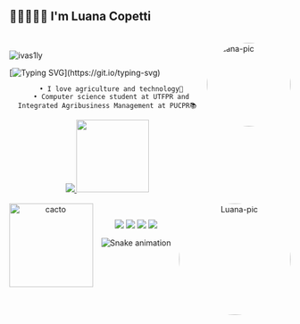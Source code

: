 ## 👩🏻‍💻👩‍🌾           I'm Luana Copetti
<div style="display: inline_block"><br> 
  <img align="right" alt="Luana-pic" height="150" style="border-radius:150px;" src="https://i.pinimg.com/originals/83/04/a5/8304a59c2bde6884f8878ef060ddcf49.gif">
  </a>
  </div>
<p align="left"> <img src="https://komarev.com/ghpvc/?username=LuanaCopetti&label=Profile%20views&color=0e75b6&style=flat" alt="ivas1ly" /> </p>

 [![Typing SVG](https://readme-typing-svg.demolab.com?font=Silkscreen&size=30&pause=999&color=AD1FF7&width=560&height=120&lines=Ol%C3%A1%2C+Sejam+Bem-vindos(as)!;Meu+nome+%C3%A9+Luana+Copetti;GRADUANDA+EM...;CIENCIA+DA+COMPUTA%C3%87%C3%83O;)](https://git.io/typing-svg)
 
 <div align="center">

  ```
    • I love agriculture and technology🌱
    • Computer science student at UTFPR and Integrated Agribusiness Management at PUCPR📚
  ```
 
<div align="center">
  <a href="https://github.com/LuanaCopetti">
<img heigth="200px" src="https://github-readme-stats.vercel.app/api?username=LuanaCopetti&show_icons=true&theme=dracula&include_all_commits=true&count_private=true"/>
<img height="130em" src="https://github-readme-stats.vercel.app/api/top-langs/?username=LuanaCopetti&layout=compact&langs_count=16&theme=dracula"/>                             
</div>
 <div style="display: inline_block"><br> 
  <img align="right" alt="Luana-pic" height="200" style="border-radius:150px;" src="http://2.bp.blogspot.com/-yXNYbeK_iDw/VhFsycMzNSI/AAAAAAAA1r0/XUss3qJMC58/s1600/flores-crescendo.gif">
  <img align="left"  height="150rem" alt="cacto" src="http://3.bp.blogspot.com/-DUo-dNolDuw/VhFsxtuZ-mI/AAAAAAAA1rM/dmqvnX42Bd8/s1600/flores-cacto.gif">
  </a>
</div>
  
  ##
 
<div> 
  <a href="https://instagram.com/luana.copetti" target="_blank"><img src="https://img.shields.io/badge/-Instagram-%23E4405F?style=for-the-badge&logo=instagram&logoColor=white" target="_blank"></a>
 	<a href="https://www.twitch.tv/colonalu" target="_blank"><img src="https://img.shields.io/badge/Twitch-9146FF?style=for-the-badge&logo=twitch&logoColor=white" target="_blank"></a>
  <a href = "mailto:contatocopettiluana@gmail.com"><img src="https://img.shields.io/badge/-Gmail-%23333?style=for-the-badge&logo=gmail&logoColor=white" target="_blank"></a>
  <a href="https://www.linkedin.com/in/luana-copetti-b87273189/" target="_blank"><img src="https://img.shields.io/badge/-LinkedIn-%230077B5?style=for-the-badge&logo=linkedin&logoColor=white" target="_blank"></a> 
 
  ![Snake animation](https://github.com/LuanaCopetti/LuanaCopetti/blob/output/github-contribution-grid-snake.svg)
 
</div>
  </div>



